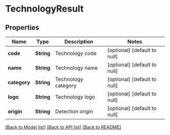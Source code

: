 # TechnologyResult
## Properties

Name | Type | Description | Notes
------------ | ------------- | ------------- | -------------
**code** | **String** | Technology code | [optional] [default to null]
**name** | **String** | Technology name | [optional] [default to null]
**category** | **String** | Technology category | [optional] [default to null]
**logo** | **String** | Technology logo | [optional] [default to null]
**origin** | **String** | Detection origin | [optional] [default to null]

[[Back to Model list]](../README.md#documentation-for-models) [[Back to API list]](../README.md#documentation-for-api-endpoints) [[Back to README]](../README.md)

